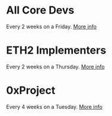 <!-- TITLE: Community Calls -->
<!-- SUBTITLE: Recurring community calls in the Ethereum ecosystem -->

# All Core Devs
Every 2 weeks on a Friday. [More info](https://github.com/ethereum/pm)

# ETH2 Implementers
Every 2 weeks on a Thursday. [More info](https://github.com/ethereum/eth2.0-pm)

# 0xProject
Every 4 weeks on a Tuesday. [More info](https://forum.0x.org/c/dev-meetings)




